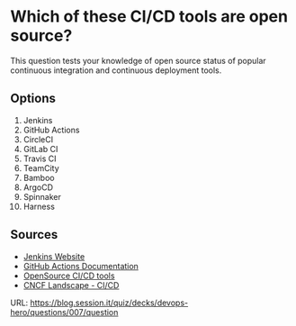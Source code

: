 # Which of these CI/CD tools are open source?

This question tests your knowledge of open source status of popular continuous integration and continuous deployment tools.

## Options
1. Jenkins
2. GitHub Actions
3. CircleCI
4. GitLab CI
5. Travis CI
6. TeamCity
7. Bamboo
8. ArgoCD
9. Spinnaker
10. Harness

## Sources
- [Jenkins Website](https://jenkins.io/)
- [GitHub Actions Documentation](https://docs.github.com/en/actions)
- [OpenSource CI/CD tools](https://github.com/topics/continuous-integration)
- [CNCF Landscape - CI/CD](https://landscape.cncf.io/card-mode?category=continuous-integration-delivery)

URL: https://blog.session.it/quiz/decks/devops-hero/questions/007/question
